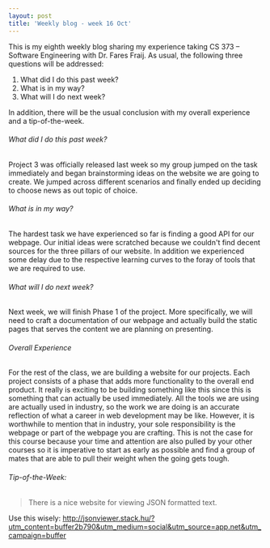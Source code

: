 ```yaml
---
layout: post
title: 'Weekly blog - week 16 Oct'
---
```


This is my eighth weekly blog sharing my experience taking CS 373 – Software Engineering with Dr. Fares Fraij. As usual, the following three questions will be addressed:

1. What did I do this past week?
2. What is in my way?
3. What will I do next week?

In addition, there will be the usual conclusion with my overall experience and a tip-of-the-week.

###### What did I do this past week?

Project 3 was officially released last week so my group jumped on the task immediately and began brainstorming ideas on the website we are going to create. We jumped across different scenarios and finally ended up deciding to choose news as out topic of choice.

###### What is in my way?

The hardest task we have experienced so far is finding a good API for our webpage. Our initial ideas were scratched because we couldn't find decent sources for the three pillars of our website. In addition we experienced some delay due to the respective learning curves to the foray of tools that we are required to use. 

###### What will I do next week?

Next week, we will finish Phase 1 of the project. More specifically, we will need to craft a documentation of our webpage and actually build the static pages that serves the content we are planning on presenting.  

###### Overall Experience

For the rest of the class, we are building a website for our projects. Each project consists of a phase that adds more functionality to the overall end product. It really is exciting to be building something like this since this is something that can actually be used immediately. All the tools we are using are actually used in industry, so the work we are doing is an accurate reflection of what a career in web development may be like. However, it is worthwhile to mention that in industry, your sole responsibility is the webpage or part of the webpage you are crafting. This is not the case for this course because your time and attention are also pulled by your other courses so it is imperative to start as early as possible and find a group of mates that are able to pull their weight when the going gets tough.

###### Tip-of-the-Week:
> There is a nice website for viewing JSON formatted text.

Use this wisely: <http://jsonviewer.stack.hu/?utm_content=buffer2b790&utm_medium=social&utm_source=app.net&utm_campaign=buffer>
